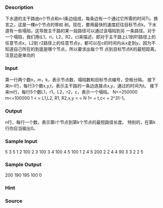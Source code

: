 
### Description

下水道的主干路由n个节点和n-l条边组成，每条边有一个通过它所需的时间Ti。换言之，这是一棵n个节点的带权
树。现在，要用最快的速度赶往目标节点k。下水道有一些塌陷，这导致主干路的某一段路径可以通过该塌陷到另
一条路径。对于一个塌陷，我们用(L1，ri，L2，R2，c)来描述，即对于主干路上L1到R1路径上的任意节点x，L2到
r2路径上的任意节点y，都可以在c的时间内从x走到y。因为不知道自己所在的到底是哪个节点，所以要求出每个节
点到目标节点K的最短距离。注意边是单向的



### Input

第一行两个数n，m，k，表示节点数、塌陷数和目标节点编号，空格分隔。
接下来n-l行，每行3个数x,y,t，表示主干路的一条边连接点x,y，通过的时间为t。
接下来m行，每行5个数L1，r1，L2，r2，c，表示一个塌陷。
N<=250000  
m<=100000
1 < = L1,L2, R1, R2,x,y < = N
1< = t,c< = 2^31-1。


### Output
n行，每行一个数，表示第i个节点到第k个节点的最短路径长度。
特别的，在第k行你应当输出0。

### Sample Input
5 3 5
1 2 100
2 3 100
3 4 100
4 5 100
1 2 4 5 200
2 2 4 4 90
3 3 2 2 5
### Sample Output
200
190
195
100
0
### Hint

### Source

